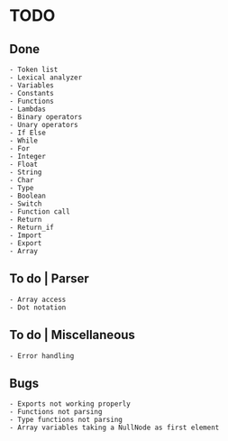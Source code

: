 # TODO

## Done

    - Token list
    - Lexical analyzer
    - Variables
    - Constants
    - Functions
    - Lambdas
    - Binary operators
    - Unary operators
    - If Else
    - While
    - For
    - Integer
    - Float
    - String
    - Char
    - Type
    - Boolean
    - Switch
    - Function call
    - Return
    - Return_if
    - Import
    - Export
    - Array

## To do | Parser

    - Array access
    - Dot notation

## To do | Miscellaneous

    - Error handling

## Bugs

    - Exports not working properly
    - Functions not parsing
    - Type functions not parsing
    - Array variables taking a NullNode as first element
